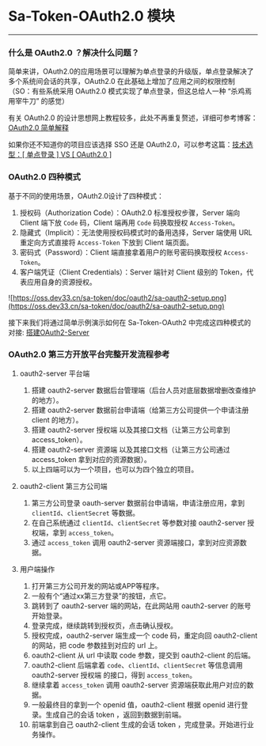 # Sa-Token-OAuth2.0 模块 

--- 

### 什么是 OAuth2.0 ？解决什么问题？

简单来讲，OAuth2.0的应用场景可以理解为单点登录的升级版，单点登录解决了多个系统间会话的共享，OAuth2.0 在此基础上增加了应用之间的权限控制
（SO：有些系统采用 OAuth2.0 模式实现了单点登录，但这总给人一种 “杀鸡焉用宰牛刀” 的感觉）

有关 OAuth2.0 的设计思想网上教程较多，此处不再重复赘述，详细可参考博客：
[OAuth2.0 简单解释](https://www.ruanyifeng.com/blog/2019/04/oauth_design.html)
<!-- 、[OAuth2.0 的四种方式](http://www.ruanyifeng.com/blog/2019/04/oauth-grant-types.html) -->

如果你还不知道你的项目应该选择 SSO 还是 OAuth2.0，可以参考这篇：[技术选型：[ 单点登录 ] VS [ OAuth2.0 ]](/fun/sso-vs-oauth2)



### OAuth2.0 四种模式 

基于不同的使用场景，OAuth2.0设计了四种模式：

1. 授权码（Authorization Code）：OAuth2.0 标准授权步骤，Server 端向 Client 端下放 `Code` 码，Client 端再用 `Code` 码换取授权 `Access-Token`。
2. 隐藏式（Implicit）：无法使用授权码模式时的备用选择，Server 端使用 URL 重定向方式直接将 `Access-Token` 下放到 Client 端页面。
3. 密码式（Password）：Client 端直接拿着用户的账号密码换取授权 `Access-Token`。
4. 客户端凭证（Client Credentials）：Server 端针对 Client 级别的 Token，代表应用自身的资源授权。

![https://oss.dev33.cn/sa-token/doc/oauth2/sa-oauth2-setup.png](https://oss.dev33.cn/sa-token/doc/oauth2/sa-oauth2-setup.png)

接下来我们将通过简单示例演示如何在 Sa-Token-OAuth2 中完成这四种模式的对接: [搭建OAuth2-Server](/oauth2/oauth2-server)


### OAuth2.0 第三方开放平台完整开发流程参考

1. oauth2-server 平台端 
	1. 搭建 oauth2-server 数据后台管理端（后台人员对底层数据增删改查维护的地方）。
	2. 搭建 oauth2-server 数据前台申请端（给第三方公司提供一个申请注册 client 的地方）。
	3. 搭建 oauth2-server 授权端 以及其接口文档（让第三方公司拿到 access_token）。
	4. 搭建 oauth2-server 资源端 以及其接口文档（让第三方公司通过 access_token 拿到对应的资源数据）。
	5. 以上四端可以为一个项目，也可以为四个独立的项目。

2. oauth2-client 第三方公司端
	1. 第三方公司登录 oauth-server 数据前台申请端，申请注册应用，拿到 `clientId`、`clientSecret` 等数据。
	2. 在自己系统通过 `clientId`、`clientSecret` 等参数对接 oauth2-server 授权端，拿到 `access_token`。
	3. 通过 `access_token` 调用 oauth2-server 资源端接口，拿到对应资源数据。

3. 用户端操作
	1. 打开第三方公司开发的网站或APP等程序。
	2. 一般有个“通过xx第三方登录”的按钮，点它。
	3. 跳转到了 oauth2-server 端的网站，在此网站用 oauth2-server 的账号开始登录。
	4. 登录完成，继续跳转到授权页，点击确认授权。
	5. 授权完成，oauth2-server 端生成一个 code 码，重定向回 oauth2-client 的网站，把 code 参数挂到对应的 url 上。
	6. oauth2-client 从 url 中读取 code 参数，提交到 oauth2-client 的后端。
	7. oauth2-client 后端拿着 `code`、`clientId`、`clientSecret` 等信息调用 oauth2-server 授权端 的接口，得到 `access_token`。
	8. 继续拿着 `access_token` 调用 oauth2-server 资源端获取此用户对应的数据。
	9. 一般最终目的拿到一个 openid 值，oauth2-client 根据 openid 进行登录。生成自己的会话 token ，返回到数据到前端。
	10. 前端拿到自己 oauth2-client 生成的会话 token ，完成登录。开始进行业务操作。


